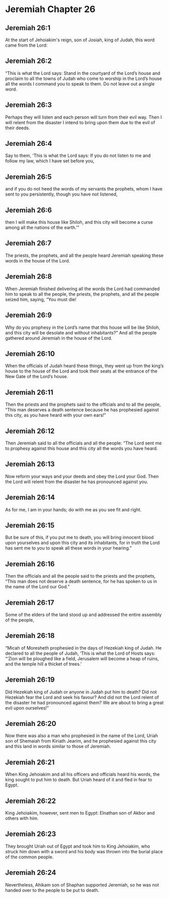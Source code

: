 # Jeremiah Chapter 26

## Jeremiah 26:1
At the start of Jehoiakim's reign, son of Josiah, king of Judah, this word came from the Lord:

## Jeremiah 26:2
“This is what the Lord says: Stand in the courtyard of the Lord’s house and proclaim to all the towns of Judah who come to worship in the Lord’s house all the words I command you to speak to them. Do not leave out a single word.

## Jeremiah 26:3
Perhaps they will listen and each person will turn from their evil way. Then I will relent from the disaster I intend to bring upon them due to the evil of their deeds.

## Jeremiah 26:4
Say to them, ‘This is what the Lord says: If you do not listen to me and follow my law, which I have set before you,

## Jeremiah 26:5
and if you do not heed the words of my servants the prophets, whom I have sent to you persistently, though you have not listened,

## Jeremiah 26:6
then I will make this house like Shiloh, and this city will become a curse among all the nations of the earth.’”

## Jeremiah 26:7
The priests, the prophets, and all the people heard Jeremiah speaking these words in the house of the Lord.

## Jeremiah 26:8
When Jeremiah finished delivering all the words the Lord had commanded him to speak to all the people, the priests, the prophets, and all the people seized him, saying, “You must die!

## Jeremiah 26:9
Why do you prophesy in the Lord’s name that this house will be like Shiloh, and this city will be desolate and without inhabitants?” And all the people gathered around Jeremiah in the house of the Lord.

## Jeremiah 26:10
When the officials of Judah heard these things, they went up from the king’s house to the house of the Lord and took their seats at the entrance of the New Gate of the Lord’s house.

## Jeremiah 26:11
Then the priests and the prophets said to the officials and to all the people, “This man deserves a death sentence because he has prophesied against this city, as you have heard with your own ears!”

## Jeremiah 26:12
Then Jeremiah said to all the officials and all the people: “The Lord sent me to prophesy against this house and this city all the words you have heard.

## Jeremiah 26:13
Now reform your ways and your deeds and obey the Lord your God. Then the Lord will relent from the disaster he has pronounced against you.

## Jeremiah 26:14
As for me, I am in your hands; do with me as you see fit and right.

## Jeremiah 26:15
But be sure of this, if you put me to death, you will bring innocent blood upon yourselves and upon this city and its inhabitants, for in truth the Lord has sent me to you to speak all these words in your hearing.”

## Jeremiah 26:16
Then the officials and all the people said to the priests and the prophets, “This man does not deserve a death sentence, for he has spoken to us in the name of the Lord our God.”

## Jeremiah 26:17
Some of the elders of the land stood up and addressed the entire assembly of the people,

## Jeremiah 26:18
“Micah of Moresheth prophesied in the days of Hezekiah king of Judah. He declared to all the people of Judah, ‘This is what the Lord of Hosts says: “‘Zion will be ploughed like a field, Jerusalem will become a heap of ruins, and the temple hill a thicket of trees.’

## Jeremiah 26:19
Did Hezekiah king of Judah or anyone in Judah put him to death? Did not Hezekiah fear the Lord and seek his favour? And did not the Lord relent of the disaster he had pronounced against them? We are about to bring a great evil upon ourselves!”

## Jeremiah 26:20
Now there was also a man who prophesied in the name of the Lord, Uriah son of Shemaiah from Kiriath Jearim, and he prophesied against this city and this land in words similar to those of Jeremiah.

## Jeremiah 26:21
When King Jehoiakim and all his officers and officials heard his words, the king sought to put him to death. But Uriah heard of it and fled in fear to Egypt.

## Jeremiah 26:22
King Jehoiakim, however, sent men to Egypt: Elnathan son of Akbor and others with him.

## Jeremiah 26:23
They brought Uriah out of Egypt and took him to King Jehoiakim, who struck him down with a sword and his body was thrown into the burial place of the common people.

## Jeremiah 26:24
Nevertheless, Ahikam son of Shaphan supported Jeremiah, so he was not handed over to the people to be put to death.
